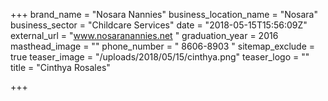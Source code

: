 +++
brand_name = "Nosara Nannies"
business_location_name = "Nosara"
business_sector = "Childcare Services"
date = "2018-05-15T15:56:09Z"
external_url = "www.nosaranannies.net "
graduation_year = 2016
masthead_image = ""
phone_number = " 8606-8903 "
sitemap_exclude = true
teaser_image = "/uploads/2018/05/15/cinthya.png"
teaser_logo = ""
title = "Cinthya Rosales"

+++

